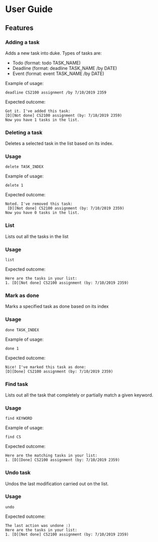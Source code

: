 # User Guide

## Features 

### Adding a task
Adds a new task into duke. Types of tasks are:
* Todo (format: todo TASK_NAME)
* Deadline (format: deadline TASK_NAME /by DATE)
* Event (format: event TASK_NAME /by DATE)

Example of usage: 

`deadline CS2100 assignment /by 7/10/2019 2359`

Expected outcome:

`Got it. I've added this task:`\
`[D][Not done] CS2100 assignment (by: 7/10/2019 2359)`\
`Now you have 1 tasks in the list.`

### Deleting a task
Deletes a selected task in the list based on its index.

### Usage

`delete TASK_INDEX`

Example of usage: 

`delete 1`

Expected outcome:

`Noted. I've removed this task:`\
` [D][Not done] CS2100 assignment (by: 7/10/2019 2359)`\
`Now you have 0 tasks in the list.`

### List
Lists out all the tasks in the list

### Usage

`list`

Expected outcome:

`Here are the tasks in your list:`\
`1. [D][Not done] CS2100 assignment (by: 7/10/2019 2359)`

### Mark as done
Marks a specified task as done based on its index

### Usage

`done TASK_INDEX`

Example of usage: 

`done 1`

Expected outcome:

`Nice! I've marked this task as done:`\
`[D][Done] CS2100 assignment (by: 7/10/2019 2359)`

### Find task
Lists out all the task that completely or partially match a given keyword.

### Usage

`find KEYWORD`

Example of usage: 

`find CS`

Expected outcome:

`Here are the matching tasks in your list:`\
`1. [D][Done] CS2100 assignment (by: 7/10/2019 2359)`

### Undo task
Undos the last modification carried out on the list.

### Usage

`undo`


Expected outcome:

`The last action was undone :)`\
`Here are the tasks in your list:`\
`1. [D][Not done] CS2100 assignment (by: 7/10/2019 2359)`
